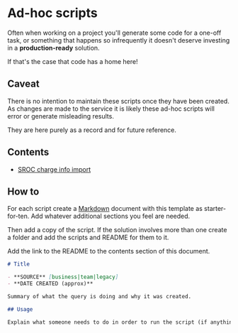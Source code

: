# Ad-hoc scripts

Often when working on a project you'll generate some code for a one-off task, or something that happens so infrequently it doesn't deserve investing in a **production-ready** solution.

If that's the case that code has a home here!

## Caveat

There is no intention to maintain these scripts once they have been created. As changes are made to the service it is likely these ad-hoc scripts will error or generate misleading results.

They are here purely as a record and for future reference.

## Contents

- [SROC charge info import](/ad-hoc/sroc-charge-info-import.md)

## How to

For each script create a [Markdown](https://www.markdownguide.org/) document with this template as starter-for-ten. Add whatever additional sections you feel are needed.

Then add a copy of the script. If the solution involves more than one create a folder and add the scripts and README for them to it.

Add the link to the README to the contents section of this document.

`````markdown
# Title

- **SOURCE** [business|team|legacy]
- **DATE CREATED (approx)**

Summary of what the query is doing and why it was created.

## Usage

Explain what someone needs to do in order to run the script (if anything).
